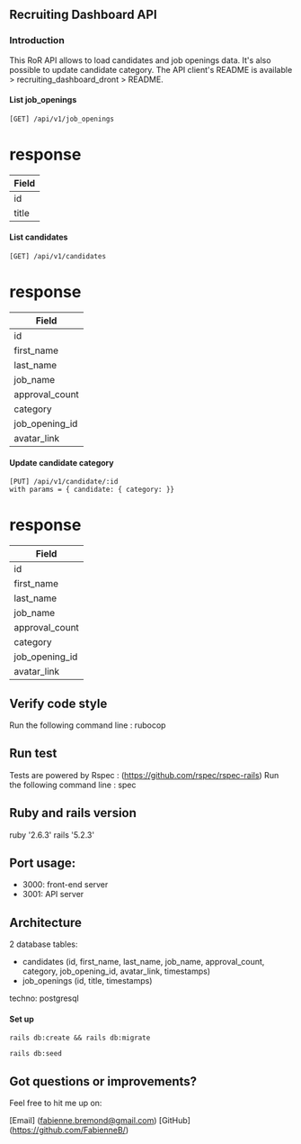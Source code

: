 ## Recruiting Dashboard API

### Introduction

This RoR API allows to load candidates and job openings data. It's also possible to update candidate category. 
The API client's README is available > recruiting_dashboard_dront > README.

#### List job_openings
```
[GET] /api/v1/job_openings
```
# response 
|Field      |
|-----------|
| id        |  integer
| title     |  string


#### List candidates
```
[GET] /api/v1/candidates
```
# response 
|Field          |
|---------------|
| id            |  integer
| first_name    |  string
| last_name     |  string
| job_name      |  string
| approval_count|  integer
| category      |  string : waiting or interview
| job_opening_id|  integer
| avatar_link   |  string


#### Update candidate category
```
[PUT] /api/v1/candidate/:id
with params = { candidate: { category: }}
```
# response 
|Field          |
|---------------|
| id            |  integer
| first_name    |  string
| last_name     |  string
| job_name      |  string
| approval_count|  integer
| category      |  string : waiting or interview
| job_opening_id|  integer
| avatar_link   |  string


## Verify code style

Run the following command line :
rubocop

## Run test 
Tests are powered by Rspec : (https://github.com/rspec/rspec-rails)
Run the following command line :
spec


## Ruby and rails version

ruby '2.6.3'
rails '5.2.3'


## Port usage:

- 3000: front-end server
- 3001: API server


## Architecture

2 database tables:
- candidates (id, first_name, last_name, job_name, approval_count, category, job_opening_id, avatar_link, timestamps)
- job_openings (id, title, timestamps)

techno: postgresql

#### Set up

```
rails db:create && rails db:migrate
```

```
rails db:seed
```

## Got questions or improvements?
Feel free to hit me up on:

[Email] (fabienne.bremond@gmail.com)
[GitHub] (https://github.com/FabienneB/)